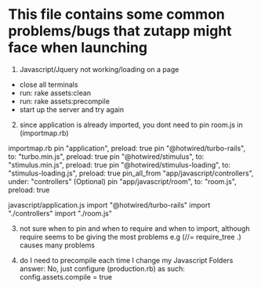 # This file contains some common problems/bugs that zutapp might face when launching

1. Javascript/Jquery not working/loading on a page
- close all terminals
- run: rake assets:clean
- run: rake assets:precompile
- start up the server and try again

2. since application is already imported, you dont need to pin room.js in (importmap.rb)

importmap.rb
pin "application", preload: true
pin "@hotwired/turbo-rails", to: "turbo.min.js", preload: true
pin "@hotwired/stimulus", to: "stimulus.min.js", preload: true
pin "@hotwired/stimulus-loading", to: "stimulus-loading.js", preload: true
pin_all_from "app/javascript/controllers", under: "controllers"
(Optional) pin "app/javascript/room", to: "room.js", preload: true

javascript/application.js
import "@hotwired/turbo-rails"
import "./controllers"
import "./room.js"

3. not sure when to pin and when to require and when to import, although require seems to be giving the most problems
e.g (//= require_tree .) causes many problems

4. do I need to precompile each time I change my Javascript Folders 
answer: No, just configure (production.rb) as such:
    config.assets.compile = true
